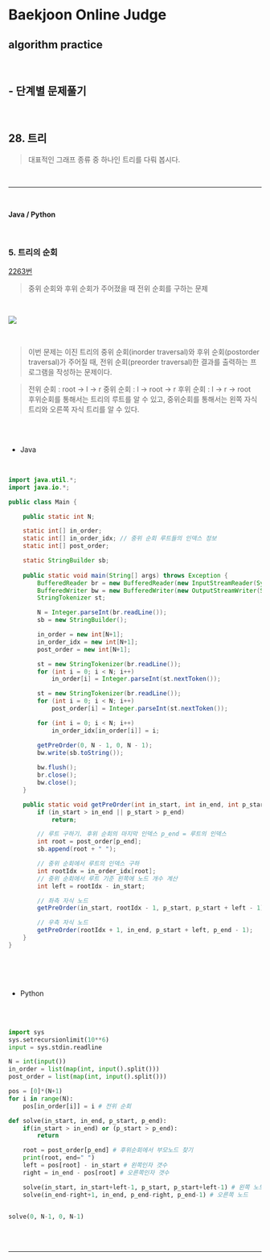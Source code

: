# Baekjoon Online Judge

## algorithm practice
<br>

## - 단계별 문제풀기
<br>

## 28. 트리

> 대표적인 그래프 종류 중 하나인 트리를 다뤄 봅시다.

<br>

---

<br>

**Java / Python**

<br>

### 5. 트리의 순회
[2263번](https://www.acmicpc.net/problem/2263) 
> 중위 순회와 후위 순회가 주어졌을 때 전위 순회를 구하는 문제

<br>

![](https://images.velog.io/images/jini_eun/post/d0d6ca05-0dfb-4283-a9c5-2e9b8e75613d/image.png)

<br>

> 이번 문제는 이진 트리의 중위 순회(inorder traversal)와 후위 순회(postorder traversal)가 주어질 때, 전위 순회(preorder traversal)한 결과를 출력하는 프로그램을 작성하는 문제이다. 

> 전위 순회 : root -> l -> r 
중위 순회 : l -> root -> r 
후위 순회 : l -> r -> root <br>
후위순회를 통해서는 트리의 루트를 알 수 있고, 중위순회를 통해서는 왼쪽 자식 트리와 오른쪽 자식 트리를 알 수 있다.

<br><br>

- Java

<br>

```java
import java.util.*;
import java.io.*;

public class Main {

	public static int N;

	static int[] in_order;
	static int[] in_order_idx; // 중위 순회 루트들의 인덱스 정보
	static int[] post_order;

	static StringBuilder sb;
	
	public static void main(String[] args) throws Exception {
		BufferedReader br = new BufferedReader(new InputStreamReader(System.in));
		BufferedWriter bw = new BufferedWriter(new OutputStreamWriter(System.out));
		StringTokenizer st;

		N = Integer.parseInt(br.readLine());
		sb = new StringBuilder();

		in_order = new int[N+1];
		in_order_idx = new int[N+1];
		post_order = new int[N+1];

		st = new StringTokenizer(br.readLine());
		for (int i = 0; i < N; i++)
			in_order[i] = Integer.parseInt(st.nextToken());

		st = new StringTokenizer(br.readLine());
		for (int i = 0; i < N; i++)
			post_order[i] = Integer.parseInt(st.nextToken());

		for (int i = 0; i < N; i++)
			in_order_idx[in_order[i]] = i;

		getPreOrder(0, N - 1, 0, N - 1);
		bw.write(sb.toString());
        
		bw.flush();
		br.close();
		bw.close();
	}

	public static void getPreOrder(int in_start, int in_end, int p_start, int p_end) throws Exception {
		if (in_start > in_end || p_start > p_end)
			return;

		// 루트 구하기. 후위 순회의 마지막 인덱스 p_end = 루트의 인덱스
		int root = post_order[p_end];
		sb.append(root + " ");

		// 중위 순회에서 루트의 인덱스 구하
		int rootIdx = in_order_idx[root];
		// 중위 순회에서 루트 기준 왼쪽에 노드 개수 계산
		int left = rootIdx - in_start;

		// 좌측 자식 노드
		getPreOrder(in_start, rootIdx - 1, p_start, p_start + left - 1);

		// 우측 자식 노드
		getPreOrder(rootIdx + 1, in_end, p_start + left, p_end - 1);
	}
}
```


<br><br><br>

- Python 

<br><br>

```python
import sys
sys.setrecursionlimit(10**6)
input = sys.stdin.readline

N = int(input())
in_order = list(map(int, input().split()))
post_order = list(map(int, input().split()))

pos = [0]*(N+1)
for i in range(N):
    pos[in_order[i]] = i # 전위 순회

def solve(in_start, in_end, p_start, p_end):
    if(in_start > in_end) or (p_start > p_end):
        return

    root = post_order[p_end] # 후위순회에서 부모노드 찾기
    print(root, end=" ")
    left = pos[root] - in_start # 왼쪽인자 갯수
    right = in_end - pos[root] # 오른쪽인자 갯수

    solve(in_start, in_start+left-1, p_start, p_start+left-1) # 왼쪽 노드
    solve(in_end-right+1, in_end, p_end-right, p_end-1) # 오른쪽 노드


solve(0, N-1, 0, N-1)
```

<br><br>

---

<br>
